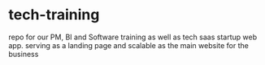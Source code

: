# tech-training
repo for our PM, BI and Software training  as well as tech saas startup web app. serving as a landing page and scalable as the main website for the business
